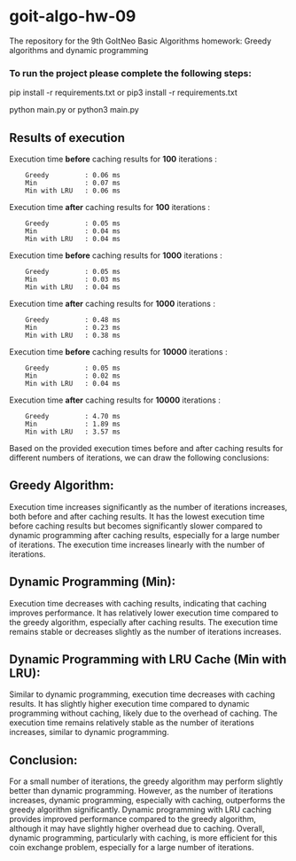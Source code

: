 # goit-algo-hw-09
The repository for the 9th GoItNeo Basic Algorithms homework: Greedy algorithms and dynamic programming

### To run the project please complete the following steps:

pip install -r requirements.txt or pip3 install -r requirements.txt

python main.py or python3 main.py

## Results of execution
Execution time **before** caching results for **100** iterations :

        Greedy         : 0.06 ms
        Min            : 0.07 ms
        Min with LRU   : 0.06 ms

Execution time **after** caching results for **100** iterations :

        Greedy         : 0.05 ms
        Min            : 0.04 ms
        Min with LRU   : 0.04 ms

Execution time **before** caching results for **1000** iterations :

        Greedy         : 0.05 ms
        Min            : 0.03 ms
        Min with LRU   : 0.04 ms

Execution time **after** caching results for **1000** iterations :

        Greedy         : 0.48 ms
        Min            : 0.23 ms
        Min with LRU   : 0.38 ms

Execution time **before** caching results for **10000** iterations :

        Greedy         : 0.05 ms
        Min            : 0.02 ms
        Min with LRU   : 0.04 ms

Execution time **after** caching results for **10000** iterations :

        Greedy         : 4.70 ms
        Min            : 1.89 ms
        Min with LRU   : 3.57 ms

Based on the provided execution times before and after caching results for different numbers of iterations, we can draw the following conclusions:

## Greedy Algorithm:

Execution time increases significantly as the number of iterations increases, both before and after caching results.
It has the lowest execution time before caching results but becomes significantly slower compared to dynamic programming after caching results, especially for a large number of iterations.
The execution time increases linearly with the number of iterations.

## Dynamic Programming (Min):

Execution time decreases with caching results, indicating that caching improves performance.
It has relatively lower execution time compared to the greedy algorithm, especially after caching results.
The execution time remains stable or decreases slightly as the number of iterations increases.

## Dynamic Programming with LRU Cache (Min with LRU):

Similar to dynamic programming, execution time decreases with caching results.
It has slightly higher execution time compared to dynamic programming without caching, likely due to the overhead of caching.
The execution time remains relatively stable as the number of iterations increases, similar to dynamic programming.

## Conclusion:

For a small number of iterations, the greedy algorithm may perform slightly better than dynamic programming.
However, as the number of iterations increases, dynamic programming, especially with caching, outperforms the greedy algorithm significantly.
Dynamic programming with LRU caching provides improved performance compared to the greedy algorithm, although it may have slightly higher overhead due to caching.
Overall, dynamic programming, particularly with caching, is more efficient for this coin exchange problem, especially for a large number of iterations.
